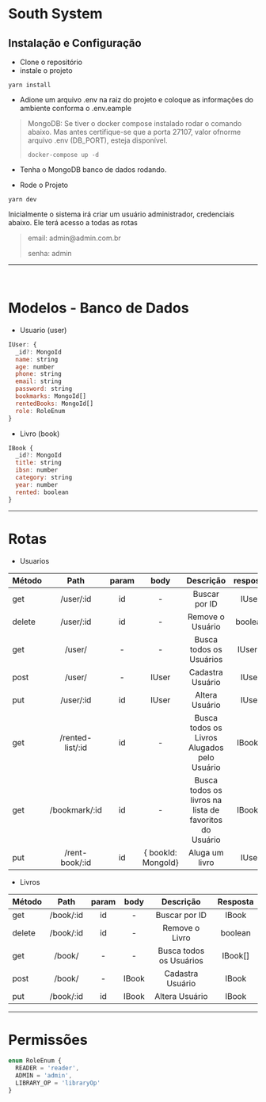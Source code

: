 # South System

## Instalação e Configuração

- Clone o repositório
- instale o projeto

```
yarn install
```

- Adione um arquivo .env na raiz do projeto e coloque as informações do ambiente conforma o .env.eample

> MongoDB: Se tiver o docker compose instalado rodar o comando abaixo. Mas antes certifique-se que a porta 27107, valor ofnorme arquivo .env (DB_PORT), esteja disponível.
>
> ```
> docker-compose up -d
> ```

- Tenha o MongoDB banco de dados rodando.

- Rode o Projeto

```
yarn dev
```

Inicialmente o sistema irá criar um usuário administrador, credenciais abaixo. Ele terá acesso a todas as rotas

> <p>email: admin@admin.com.br</p>
> <p>senha: admin</p>

---

<br>

# Modelos - Banco de Dados

- Usuario (user)

```js
IUser: {
  _id?: MongoId
  name: string
  age: number
  phone: string
  email: string
  password: string
  bookmarks: MongoId[]
  rentedBooks: MongoId[]
  role: RoleEnum
}
```

- Livro (book)

```js
IBook {
  _id?: MongoId
  title: string
  ibsn: number
  category: string
  year: number
  rented: boolean
}
```

---

# Rotas

- Usuarios

| Método |       Path       | param |        body        |                       Descrição                        | resposta |
| ------ | :--------------: | :---: | :----------------: | :----------------------------------------------------: | :------: |
| get    |    /user/:id     |  id   |         -          |                     Buscar por ID                      |  IUser   |
| delete |    /user/:id     |  id   |         -          |                    Remove o Usuário                    | boolean  |
| get    |      /user/      |   -   |         -          |                Busca todos os Usuários                 | IUser[]  |
| post   |      /user/      |   -   |       IUser        |                    Cadastra Usuário                    |  IUser   |
| put    |    /user/:id     |  id   |       IUser        |                     Altera Usuário                     |  IUser   |
| get    | /rented-list/:id |  id   |         -          |      Busca todos os Livros Alugados pelo Usuário       | IBook[]  |
| get    |  /bookmark/:id   |  id   |         -          | Busca todos os livros na lista de favoritos do Usuário | IBook[]  |
| put    |  /rent-book/:id  |  id   | { bookId: MongoId} |                     Aluga um livro                     |  IUser   |

- Livros

| Método |   Path    | param | body  |        Descrição        | Resposta |
| ------ | :-------: | :---: | :---: | :---------------------: | :------: |
| get    | /book/:id |  id   |   -   |      Buscar por ID      |  IBook   |
| delete | /book/:id |  id   |   -   |     Remove o Livro      | boolean  |
| get    |  /book/   |   -   |   -   | Busca todos os Usuários | IBook[]  |
| post   |  /book/   |   -   | IBook |    Cadastra Usuário     |  IBook   |
| put    | /book/:id |  id   | IBook |     Altera Usuário      |  IBook   |

---

# Permissões

```js
enum RoleEnum {
  READER = 'reader',
  ADMIN = 'admin',
  LIBRARY_OP = 'libraryOp'
}
```
